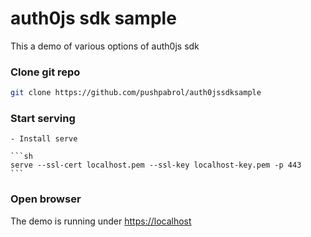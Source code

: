 # auth0js sdk sample

This a demo of various options of auth0js sdk

### Clone git repo
```sh
git clone https://github.com/pushpabrol/auth0jssdksample
```

### Start serving
    - Install serve

    ```sh
    serve --ssl-cert localhost.pem --ssl-key localhost-key.pem -p 443
    ```
### Open browser
The demo is running under [https://localhost](https://localhost)
